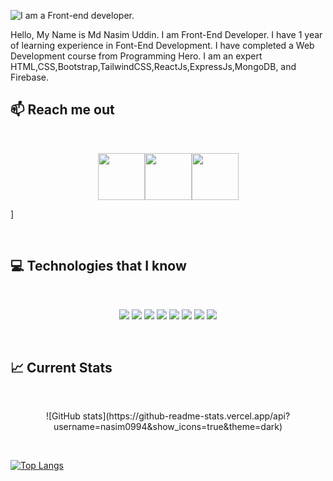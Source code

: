 ![I am a Front-end developer. ](https://media.licdn.com/dms/image/D5616AQEbcvWCPm6PHQ/profile-displaybackgroundimage-shrink_350_1400/0/1670508458480?e=1678320000&v=beta&t=aKGYLH-hdsQucYOYQnVMwrAlmhYQM26ZHqn1V1ke7kk)

Hello, My Name is Md Nasim Uddin. I am Front-End Developer.
I have 1 year of learning experience in Font-End Development.
I have completed a Web Development course from Programming Hero.
I am an expert HTML,CSS,Bootstrap,TailwindCSS,ReactJs,ExpressJs,MongoDB, and Firebase.

## :mailbox: Reach me out

<br />

[<p align="center"><img height="75" src="https://github.com/mir-hussain/mir-hussain/blob/main/images/icons/Linkedin.png">](https://www.linkedin.com/in/mdnasimuddin/)[<img height="75" src="https://github.com/mir-hussain/mir-hussain/blob/main/images/icons/Facebook.png">](https://www.facebook.com/nasimuddin0994)[<img height="75" src="https://github.com/mir-hussain/mir-hussain/blob/main/images/icons/Twitter.png">](https://twitter.com/MdNasim15295577)</p>]

<br />

## :computer: Technologies that I know

<br>
<p align="center">
<img src="https://github.com/mir-hussain/mir-hussain/blob/main/images/icons/HTML.png"/>
<img src="https://github.com/mir-hussain/mir-hussain/blob/main/images/icons/css.png"/>
<img src="https://github.com/mir-hussain/mir-hussain/blob/main/images/icons/JavaScript.png"/>
<img src="https://github.com/mir-hussain/mir-hussain/blob/main/images/icons/react.png"/>
<img src="https://github.com/mir-hussain/mir-hussain/blob/main/images/icons/tailwind.png"/>
<img src="https://github.com/mir-hussain/mir-hussain/blob/main/images/icons/Bootsrap.png"/>
<img src="https://github.com/mir-hussain/mir-hussain/blob/main/images/icons/node.png"/>
<img src="https://github.com/mir-hussain/mir-hussain/blob/main/images/icons/express.png"/>
</p><br/>

## :chart_with_upwards_trend: Current Stats

<br />
<p align="center">
![GitHub stats](https://github-readme-stats.vercel.app/api?username=nasim0994&show_icons=true&theme=dark)

</p>
<br/>

[![Top Langs](https://github-readme-stats.vercel.app/api/top-langs/?username=nasim0994&layout=compact)](https://github.com/anuraghazra/github-readme-stats)
